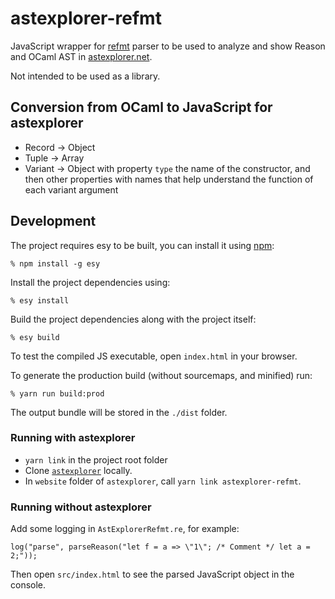 # astexplorer-refmt

JavaScript wrapper for [refmt](https://github.com/facebook/reason/tree/master/src/refmt) parser to be used to analyze and show Reason and OCaml AST in [astexplorer.net](http://astexplorer.net/).

Not intended to be used as a library.

## Conversion from OCaml to JavaScript for astexplorer

- Record -> Object
- Tuple -> Array
- Variant -> Object with property `type` the name of the constructor, and then other properties with names that help understand the function of each variant argument

## Development

The project requires esy to be built, you can install it using [npm](https://nodejs.org/en/download/):

    % npm install -g esy

Install the project dependencies using:

    % esy install

Build the project dependencies along with the project itself:

    % esy build

To test the compiled JS executable, open `index.html` in your browser.

To generate the production build (without sourcemaps, and minified) run:

    % yarn run build:prod

The output bundle will be stored in the `./dist` folder.

### Running with astexplorer

- `yarn link` in the project root folder
- Clone [`astexplorer`](https://github.com/fkling/astexplorer/) locally.
- In `website` folder of `astexplorer`, call `yarn link astexplorer-refmt`.

### Running without astexplorer

Add some logging in `AstExplorerRefmt.re`, for example:

```reason
log("parse", parseReason("let f = a => \"1\"; /* Comment */ let a = 2;"));
```

Then open `src/index.html` to see the parsed JavaScript object in the console.
